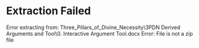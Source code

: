 # Extraction Failed

Error extracting from: Three_Pillars_of_Divine_Necessity\3PDN Derived Arguments and Tool\0. Interactive Argument Tool.docx
Error: File is not a zip file